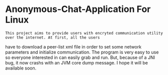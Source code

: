 # Anonymous-Chat-Application For Linux
    This project aims to provide users with encryted communication utility over the internet. At first, all the users
have to download a peer-list xml file in order to set some network parameters and initialize communication. The program is very easy to use so everyone interested in can easily grab and run. But, because of a JNI bug, it now crashs with an JVM core dump message. I hope it will be available soon.
